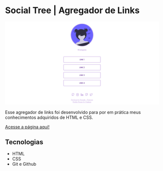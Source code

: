 # Social Tree | Agregador de Links
![preview](assets/preview.png)

Esse agregador de links foi desenvolvido para por em prática meus conhecimentos adquiridos de HTML e CSS.

[Acesse a página aqui!](maffsi.github.io/Social-Tree)

## Tecnologias

- HTML
- CSS
- Git e Github

